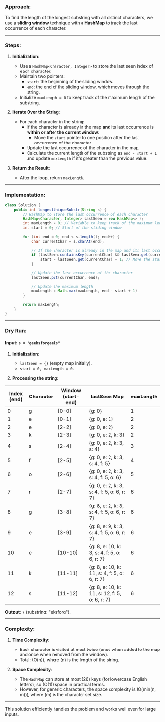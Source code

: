 ### Approach:

To find the length of the longest substring with all distinct characters, we use a **sliding window** technique with a **HashMap** to track the last occurrence of each character.

---

### Steps:

1. **Initialization**:
   - Use a `HashMap<Character, Integer>` to store the last seen index of each character.
   - Maintain two pointers: 
     - `start`: the beginning of the sliding window.
     - `end`: the end of the sliding window, which moves through the string.
   - Initialize `maxLength = 0` to keep track of the maximum length of the substring.

2. **Iterate Over the String**:
   - For each character in the string:
     - If the character is already in the map **and** its last occurrence is **within or after the current window**:
       - Move the `start` pointer to one position after the last occurrence of the character.
     - Update the last occurrence of the character in the map.
     - Calculate the current length of the substring as `end - start + 1` and update `maxLength` if it's greater than the previous value.

3. **Return the Result**:
   - After the loop, return `maxLength`.

---

### Implementation:

```java
class Solution {
    public int longestUniqueSubstr(String s) {
        // HashMap to store the last occurrence of each character
        HashMap<Character, Integer> lastSeen = new HashMap<>();
        int maxLength = 0; // Variable to keep track of the maximum length
        int start = 0; // Start of the sliding window

        for (int end = 0; end < s.length(); end++) {
            char currentChar = s.charAt(end);

            // If the character is already in the map and its last occurrence is within the current window
            if (lastSeen.containsKey(currentChar) && lastSeen.get(currentChar) >= start) {
                start = lastSeen.get(currentChar) + 1; // Move the start to the next character
            }

            // Update the last occurrence of the character
            lastSeen.put(currentChar, end);

            // Update the maximum length
            maxLength = Math.max(maxLength, end - start + 1);
        }

        return maxLength;
    }
}
```

---

### Dry Run:

#### Input: `s = "geeksforgeeks"`

1. **Initialization**:
   - `lastSeen = {}` (empty map initially).
   - `start = 0, maxLength = 0`.

2. **Processing the string**:

| **Index (end)** | **Character** | **Window (start-end)** | **lastSeen Map**             | **maxLength** |
|------------------|---------------|-------------------------|------------------------------|---------------|
| 0                | g             | [0-0]                  | {g: 0}                      | 1             |
| 1                | e             | [0-1]                  | {g: 0, e: 1}                | 2             |
| 2                | e             | [2-2]                  | {g: 0, e: 2}                | 2             |
| 3                | k             | [2-3]                  | {g: 0, e: 2, k: 3}          | 2             |
| 4                | s             | [2-4]                  | {g: 0, e: 2, k: 3, s: 4}    | 3             |
| 5                | f             | [2-5]                  | {g: 0, e: 2, k: 3, s: 4, f: 5}| 4           |
| 6                | o             | [2-6]                  | {g: 0, e: 2, k: 3, s: 4, f: 5, o: 6}| 5    |
| 7                | r             | [2-7]                  | {g: 0, e: 2, k: 3, s: 4, f: 5, o: 6, r: 7}| 6|
| 8                | g             | [3-8]                  | {g: 8, e: 2, k: 3, s: 4, f: 5, o: 6, r: 7}| 6|
| 9                | e             | [3-9]                  | {g: 8, e: 9, k: 3, s: 4, f: 5, o: 6, r: 7}| 6|
| 10               | e             | [10-10]                | {g: 8, e: 10, k: 3, s: 4, f: 5, o: 6, r: 7}| 6|
| 11               | k             | [11-11]                | {g: 8, e: 10, k: 11, s: 4, f: 5, o: 6, r: 7}| 6|
| 12               | s             | [11-12]                | {g: 8, e: 10, k: 11, s: 12, f: 5, o: 6, r: 7}| 6|

**Output**: `7` (substring: "eksforg").

---

### Complexity:

1. **Time Complexity**:
   - Each character is visited at most twice (once when added to the map and once when removed from the window).
   - Total: \(O(n)\), where \(n\) is the length of the string.

2. **Space Complexity**:
   - The `HashMap` can store at most \(26\) keys (for lowercase English letters), so \(O(1)\) space in practical terms.
   - However, for generic characters, the space complexity is \(O(min(n, m))\), where \(m\) is the character set size.

---

This solution efficiently handles the problem and works well even for large inputs.